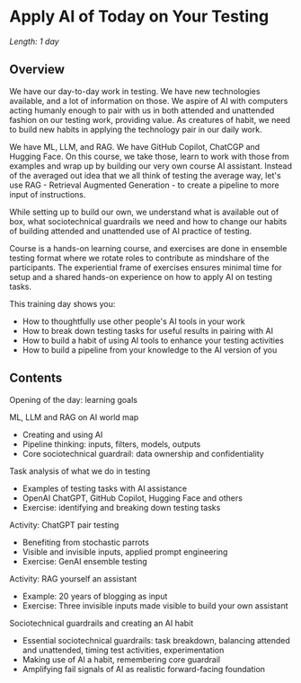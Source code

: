 # Apply AI of Today on Your Testing

*Length: 1 day* 

## Overview

We have our day-to-day work in testing. We have new technologies available, and a lot of information on those. We aspire of AI with computers acting humanly enough to pair with us in both attended and unattended fashion on our testing work, providing value. As creatures of habit, we need to build new habits in applying the technology pair in our daily work.

We have ML, LLM, and RAG. We have GitHub Copilot, ChatCGP and Hugging Face. On this course, we take those, learn to work with those from examples and wrap up by building our very own course AI assistant. Instead of the averaged out idea that we all think of testing the average way, let's use RAG - Retrieval Augmented Generation - to create a pipeline to more input of instructions. 

While setting up to build our own, we understand what is available out of box, what sociotechnical guardrails we need and how to change our habits of building attended and unattended use of AI practice of testing. 

Course is a hands-on learning course, and exercises are done in ensemble testing format where we rotate roles to contribute as mindshare of the participants. The experiential frame of exercises ensures minimal time for setup and a shared hands-on experience on how to apply AI on testing tasks. 

This training day shows you:

* How to thoughtfully use other people's AI tools in your work
* How to break down testing tasks for useful results in pairing with AI
* How to build a habit of using AI tools to enhance your testing activities
* How to build a pipeline from your knowledge to the AI version of you

## Contents

Opening of the day: learning goals

ML, LLM and RAG on AI world map

* Creating and using AI
* Pipeline thinking: inputs, filters, models, outputs
* Core sociotechnical guardrail: data ownership and confidentiality

Task analysis of what we do in testing

* Examples of testing tasks with AI assistance
* OpenAI ChatGPT, GitHub Copilot, Hugging Face and others
* Exercise: identifying and breaking down testing tasks

Activity: ChatGPT pair testing

* Benefiting from stochastic parrots
* Visible and invisible inputs, applied prompt engineering
* Exercise: GenAI ensemble testing

Activity: RAG yourself an assistant

* Example: 20 years of blogging as input
* Exercise: Three invisible inputs made visible to build your own assistant

Sociotechnical guardrails and creating an AI habit

* Essential sociotechnical guardrails: task breakdown, balancing attended and unattended, timing test activities, experimentation
* Making use of AI a habit, remembering core guardrail
* Amplifying fail signals of AI as realistic forward-facing foundation